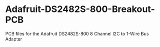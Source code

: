 # Adafruit-DS2482S-800-Breakout-PCB
PCB files for the Adafruit DS2482S-800 8 Channel I2C to 1-Wire Bus Adapter
